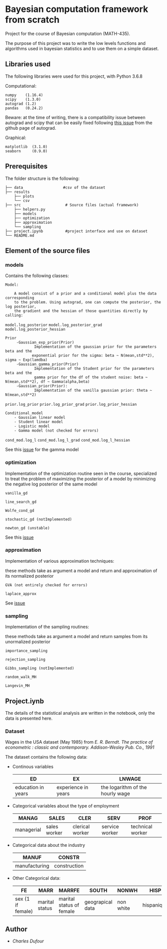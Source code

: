 # Bayesian computation framework from scratch

Project for the course of Bayesian computation (MATH-435).

The purpose of this project was to write the low levels functions and algorithms used in bayesian
statistics and to use them on a simple dataset.

## Libraries used
The following libraries were used for this project, with Python 3.6.8


 Computational:

    numpy    (1.16.4)
    scipy    (1.3.0)
    autograd (1.2)
    pandas   (0.24.2)

Beware: at the time of writing, there is a compatibility issue between autograd and scipy that can be easily fixed following [this issue](https://github.com/HIPS/autograd/issues/501) from the github page of autograd.

Graphical:

    matplotlib  (3.1.0)
    seaborn     (0.9.0)



## Prerequisites



The folder structure is the following:

    ├── data                  #csv of the dataset
    ├── results                              
        ├── plots
        └── csv
    ├── src                    # Source files (actual framework)
        ├── helpers.py
        ├── models                           
        ├── optimization
        ├── approximation
        └── sampling
    ├── project.ipynb          #project interface and use on dataset
    └── README.md


## Element of the source files

### models

Contains the following classes:

    Model:

        A model consist of a prior and a conditional model plus the data corresponding
        to the problem. Using autograd, one can compute the posterior, the log posterior,
        the gradient and the hessian of those quantities directly by calling:
`model.log_posterior`
`model.log_posterior_grad`
`model.log_posterior_hessian`

    Prior
         -Gaussian_exp_prior(Prior) 
                 Implementation of the gaussian prior for the parameters beta and the
                exponential prior for the sigma: beta ~ N(mean,std**2), sigma ~ Exp(lamdba)
         -Gaussian_gamma_prior(Prior)
                 Implementation of the Student prior for the parameters beta and the
                 gamma prior for the df of the student noise: beta ~ N(mean,std**2), df ~ Gamma(alpha,beta)
         -Gaussian_prior(Prior):
                 Implementation of the vanilla gaussian prior: theta ~ N(mean,std**2)
         
`prior.log_prior`
`prior.log_prior_grad`
`prior.log_prior_hessian`

    Conditional_model
        - Gaussian linear model
        - Student linear model
        - Logistic model 
        - Gamma model (not checked for errors)
       
`cond_mod.log_l`
`cond_mod.log_l_grad`
`cond_mod.log_l_hessian`

See this [issue](https://github.com/dufourc1/Bayesian_computation/issues/2) for the gamma model

### optimization

  Implementation of the optimization routine seen in the course, specialized to treat the problem
  of maximizing the posterior of a model by minimizing the negative log posterior of the same model

    vanilla_gd

    line_search_gd

    Wolfe_cond_gd

    stochastic_gd (notImplemented)

    newton_gd (unstable)
    
See this  [issue](https://github.com/dufourc1/Bayesian_computation/issues/4)


### approximation

  Implementation of various approximation techniques:

  these methods take as argument a model and return and approximation of its normalized posterior

    GVA (not entirely checked for errors) 
    
    laplace_approx
 See [issue](https://github.com/dufourc1/Bayesian_computation/issues/3)


### sampling

  Implementation of the sampling routines:

  these methods take as argument a model and return samples from its unormalized posterior

    importance_sampling

    rejection_sampling

    Gibbs_sampling (notImplemented)

    random_walk_MH

    Langevin_MH


## Project.iynb

The details of the statistical analysis are written in the notebook, only the data is presented here.

### Dataset
 Wages in the USA dataset (May 1985) from  _E. R. Berndt. The practice of econometric : classic and contemporary. Addison-Wesley Pub. Co., 1991_

 The dataset contains the following data:

- Continous variables


   | ED 	| EX 	| LNWAGE|
   |-------|--------| -----|
   | education in years |  experience in years   | the logarithm of the hourly wage  |

- Categorical variables about the type of employment


   | MANAG 	| SALES 	| CLER | SERV | PROF |
   |-------|--------| -----| --| ----|
   |managerial |  sales worker   | clerical worker  | service worker | technical worker |

- Categorical data about the industry

    | MANUF 	| CONSTR 	|
    |-------|--------|
    | manufacturing |   construction  |

- Other Categorical data:

     | FE 	| MARR	| MARRFE| SOUTH | NONWH | HISP |
     |-------|--------| -----|---|---|---|
     | sex (1 if female) | marital status    | marital status of female  | geograpical data| non white | hispanique|

## Author

* *Charles Dufour*
